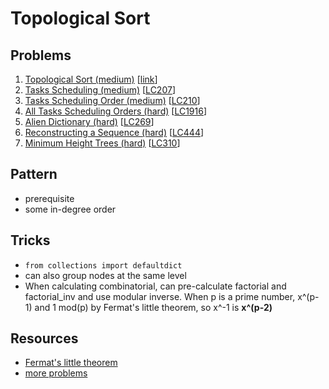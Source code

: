 # Topological Sort

## Problems

1. [Topological Sort (medium)]()
[[link](https://www.geeksforgeeks.org/topological-sorting/)]
1. [Tasks Scheduling (medium)]()
[[LC207](https://leetcode.com/problems/course-schedule/)]
1. [Tasks Scheduling Order (medium)]()
[[LC210](https://leetcode.com/problems/course-schedule-ii/)]
1. [All Tasks Scheduling Orders (hard)]()
[[LC1916](https://leetcode.com/problems/count-ways-to-build-rooms-in-an-ant-colony/)]
1. [Alien Dictionary (hard)]()
[[LC269](https://leetcode.com/problems/alien-dictionary/)]
1. [Reconstructing a Sequence (hard)]()
[[LC444](https://leetcode.com/problems/sequence-reconstruction/)]
1. [Minimum Height Trees (hard)]()
[[LC310](https://leetcode.com/problems/minimum-height-trees/)]

## Pattern

- prerequisite
- some in-degree order  

## Tricks

- `from collections import defaultdict`
- can also group nodes at the same level
- When calculating combinatorial, can pre-calculate factorial and factorial_inv and use modular inverse.
When p is a prime number, x^(p-1) and 1 mod(p) by Fermat's little theorem, so x^-1 is **x^(p-2)**

## Resources

- [Fermat's little theorem](https://en.wikipedia.org/wiki/Fermat%27s_little_theorem)
- [more problems](https://leetcode.com/tag/topological-sort/)
